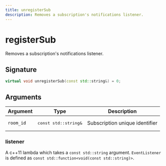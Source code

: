 ```yaml
---
title: unregisterSub
description: Removes a subscription's notifications listener.
---
```


# registerSub

Removes a subscription's notifications listener.

## Signature

```cpp
virtual void unregisterSub(const std::string&) = 0;
```

## Arguments

| Argument  | Type                          | Description                    |
| --------- | ----------------------------- | ------------------------------ |
| `room_id` | <pre>const std::string&</pre> | Subscription unique identifier |

### listener

A c++11 lambda which takes a `const std::string` argument.
`EventListener` is defined as `const std::function<void(const std::string)>`.
